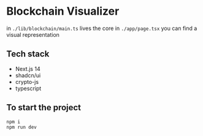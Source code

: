 # Blockchain Visualizer

in `./lib/blockchain/main.ts` lives the core
in `./app/page.tsx` you can find a visual representation

## Tech stack
- Next.js 14
- shadcn/ui
- crypto-js
- typescript


## To start the project
```shell
npm i
npm run dev
```